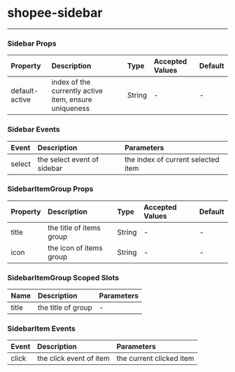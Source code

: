 # shopee-sidebar
---

### Sidebar Props
| Property | Description | Type | Accepted Values | Default |
|:--|:--|:--|:--|:--|
| default-active | index of the currently active item, ensure uniqueness | String | - | - |

### Sidebar Events
| Event | Description | Parameters |
|:--|:--|:--|
| select | the select event of sidebar | the index of current selected item |

### SidebarItemGroup Props
| Property | Description | Type | Accepted Values | Default |
|:--|:--|:--|:--|:--|
| title | the title of items group | String | - | - |
| icon | the icon of items group | String | - | - |

### SidebarItemGroup Scoped Slots
| Name | Description | Parameters |
|:--|:--|:--|
| title | the title of group | - |


### SidebarItem Events
| Event | Description | Parameters |
|:--|:--|:--|
| click | the click event of item | the current clicked item |


